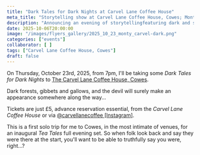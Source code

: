 ```yaml
---
title: "Dark Tales for Dark Nights at Carvel Lane Coffee House"
meta_title: "Storytelling show at Carvel Lane Coffee House, Cowes; Monty stroyteller; dark tales; ghoulish tales; devilish tales; sinister tales;"
description: "Announcing an evening of storytellingfeaturing dark and sinister tales at the Carvel Lane Coffee House, Cowes, Isle of Wight, on Thursday October 23rd 2025, from 7pm till 9.30pm. With cake."
date: 2025-10-06T20:00:00
image: "/images/flyers_gallery/2025_10_23_monty_carvel-dark.png"
categories: ["events"]
collaborator: [ ]
tags: ["Carvel Lane Coffee House, Cowes"]
draft: false
---
```

On Thursday, October 23rd, 2025, from 7pm, I'll be taking some *Dark Tales for Dark Nights* to [The Carvel Lane Coffee House, Cowes](https://www.instagram.com/carvellanecoffee/).

Dark forests, gibbets and gallows, and the devil will surely make an appearance somewhere along the way...

Tickets are just £5, advance reservation essential, from the *Carvel Lane Coffee House* or via [@carvellanecoffee [Instagram]](https://www.instagram.com/carvellanecoffee/).

This is a first solo trip for me to Cowes, in the most intimate of venues, for an inaugural *Tea Tales* full evening set. So when folk look back and say they were there at the start, you'll want to be able to truthfully say you were, right...?